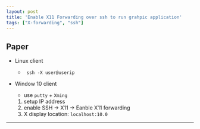 ```yaml
---
layout: post
title: 'Enable X11 Forwarding over ssh to run grahpic application'
tags: ["X-forwarding", "ssh"]
---
```


## Paper
- Linux client
  - ` ssh -X user@userip`
  
- Window 10 client
  - use `putty` + `Xming`
  1. setup IP address 
  2. enable SSH -> X11 -> Eanble X11 forwarding
  3. X display location: `localhost:10.0`
  
---
